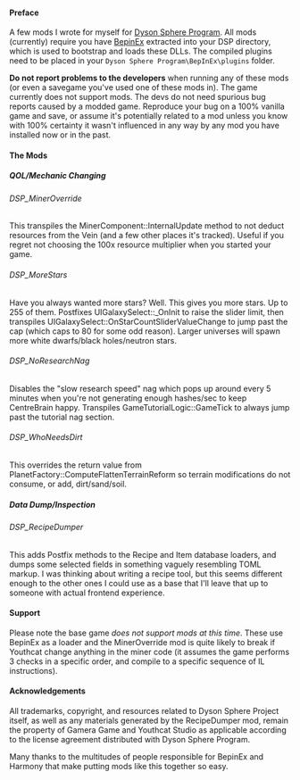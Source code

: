 #### Preface

A few mods I wrote for myself for [Dyson Sphere Program](https://store.steampowered.com/app/1366540/Dyson_Sphere_Program/).  All mods (currently) require you have [BepinEx](https://bepinex.github.io/bepinex_docs/master/) extracted into your DSP directory, which is used to bootstrap and loads these DLLs.  The compiled plugins need to be placed in your `Dyson Sphere Program\BepInEx\plugins` folder.

**Do not report problems to the developers** when running any of these mods (or even a savegame you've used one of these mods in). The game currently does not support mods. The devs do not need spurious bug reports caused by a modded game. Reproduce your bug on a 100% vanilla game and save, or assume it's potentially related to a mod unless you know with 100% certainty it wasn't influenced in any way by any mod you have installed now or in the past. 

#### The Mods

##### QOL/Mechanic Changing

###### DSP_MinerOverride
This transpiles the MinerComponent::InternalUpdate method to not deduct resources from the Vein (and a few other places it's tracked).  Useful if you regret not choosing the 100x resource multiplier when you started your game.

###### DSP_MoreStars
Have you always wanted more stars? Well. This gives you more stars. Up to 255 of them. Postfixes UIGalaxySelect::\_OnInit to raise the slider limit, then transpiles UIGalaxySelect::OnStarCountSliderValueChange to jump past the cap (which caps to 80 for some odd reason). Larger universes will spawn more white dwarfs/black holes/neutron stars.

###### DSP_NoResearchNag
Disables the "slow research speed" nag which pops up around every 5 minutes when you're not generating enough hashes/sec to keep CentreBrain happy.  Transpiles GameTutorialLogic::GameTick to always jump past the tutorial nag section.

###### DSP_WhoNeedsDirt
This overrides the return value from PlanetFactory::ComputeFlattenTerrainReform so terrain modifications do not consume, or add, dirt/sand/soil.

##### Data Dump/Inspection

###### DSP_RecipeDumper
This adds Postfix methods to the Recipe and Item database loaders, and dumps some selected fields in something vaguely resembling TOML markup.  I was thinking about writing a recipe tool, but this seems different enough to the other ones I could use as a base that I'll leave that up to someone with actual frontend experience.

#### Support

Please note the base game _does not support mods at this time_. These use BepinEx as a loader and the MinerOverride mod is quite likely to break if Youthcat change anything in the miner code (it assumes the game performs 3 checks in a specific order, and compile to a specific sequence of IL instructions).

#### Acknowledgements

All trademarks, copyright, and resources related to Dyson Sphere Project itself, as well as any materials generated by the RecipeDumper mod, remain the property of Gamera Game and Youthcat Studio as applicable according to the license agreement distributed with Dyson Sphere Program.

Many thanks to the multitudes of people responsible for BepinEx and Harmony that make putting mods like this together so easy.
